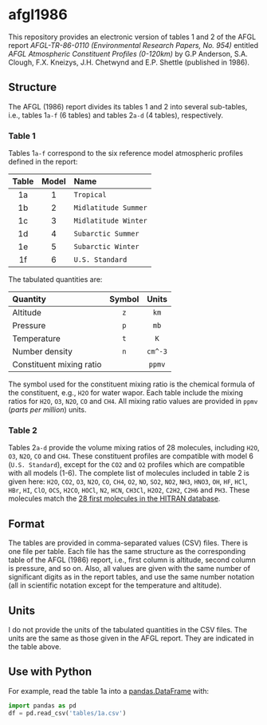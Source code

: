 # afgl1986

This repository provides an electronic version of tables 1 and 2 of the AFGL report *AFGL-TR-86-0110 (Environmental Research Papers, No. 954)* entitled *AFGL Atmospheric Constituent Profiles (0-120km)* by G.P Anderson, S.A. Clough, F.X. Kneizys, J.H. Chetwynd and E.P. Shettle (published in 1986).

## Structure

The AFGL (1986) report divides its tables 1 and 2 into several sub-tables, i.e., tables 1`a-f` (6 tables) and tables 2`a-d` (4 tables), respectively.

### Table 1

Tables 1`a-f` correspond to the six reference model atmospheric profiles defined in the report:

| Table | Model | Name                 |
| :---: | :---: | :------------------  |
| 1a    | 1     | `Tropical`           |
| 1b    | 2     | `Midlatitude Summer` |
| 1c    | 3     | `Midlatitude Winter` |
| 1d    | 4     | `Subarctic Summer`   |
| 1e    | 5     | `Subarctic Winter`   |
| 1f    | 6     | `U.S. Standard`      |

The tabulated quantities are:

| Quantity                 | Symbol | Units   |
| :----------------------- | :----: | :-----: |
| Altitude                 | `z`    | `km`    |
| Pressure                 | `p`    | `mb`    |
| Temperature              | `t`    | `K`     |
| Number density           | `n`    | `cm^-3` |
| Constituent mixing ratio |        | `ppmv`  |

The symbol used for the constituent mixing ratio is the chemical formula of the constituent, e.g., `H2O` for water wapor.
Each table include the mixing ratios for `H2O`, `O3`, `N2O`, `CO` and `CH4`.
All mixing ratio values are provided in `ppmv` (*parts per million*) units.

### Table 2

Tables 2`a-d` provide the volume mixing ratios of 28 molecules, including `H2O`, `O3`, `N2O`, `CO` and `CH4`.
These constituent profiles are compatible with model 6 (`U.S. Standard`), except for the `CO2` and `O2` profiles which are compatible with all models (1-6).
The complete list of molecules included in table 2 is given here: `H2O`, `CO2`, `O3`, `N2O`, `CO`, `CH4`, `O2`, `NO`, `SO2`, `NO2`, `NH3`, `HNO3`, `OH`, `HF`, `HCl`, `HBr`, `HI`, `ClO`, `OCS`, `H2CO`, `HOCl`, `N2`, `HCN`, `CH3Cl`, `H2O2`, `C2H2`, `C2H6` and `PH3`.
These molecules match the [28 first molecules in the HITRAN database](https://hitran.org/docs/molec-meta/).

## Format

The tables are provided in comma-separated values (CSV) files.
There is one file per table. Each file has the same structure as the corresponding table of the AFGL (1986) report, i.e., first column is altitude, second column is pressure, and so on.
Also, all values are given with the same number of significant digits as in the report tables, and use the same number notation (all in scientific notation except for the temperature and altitude).

## Units

I do not provide the units of the tabulated quantities in the CSV files. The units are the same as those given in the AFGL report. They are indicated in the table above.

## Use with Python

For example, read the table 1a into a [pandas.DataFrame](https://pandas.pydata.org/pandas-docs/stable/reference/api/pandas.DataFrame.html) with:

```python
import pandas as pd
df = pd.read_csv('tables/1a.csv')
```

